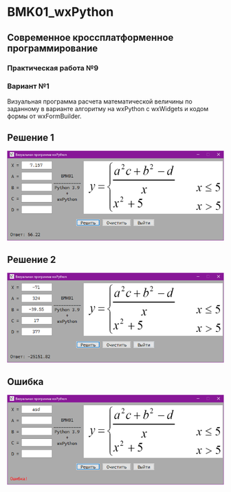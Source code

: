 # BMK01_wxPython

## Современное кроссплатформенное программирование

### Практическая работа №9

### Вариант №1

Визуальная программа расчета математической величины по заданному в варианте алгоритму на wxPython c wxWidgets и кодом
формы от wxFormBuilder.

## Решение 1

![solve1](solve1.png)

## Решение 2

![solve12](solve2.png)

## Ошибка

![error](error.png)